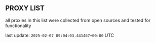 ## PROXY LIST

all proxies in this list were collected from open sources and tested for functionality

last update: `2025-02-07 09:04:03.441467+00:00` UTC